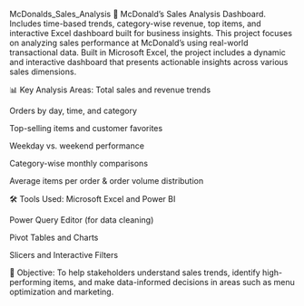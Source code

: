 McDonalds_Sales_Analysis
🍟 McDonald’s Sales Analysis Dashboard. Includes time-based trends, category-wise revenue, top items, and interactive Excel dashboard built for business insights. This project focuses on analyzing sales performance at McDonald’s using real-world transactional data. Built in Microsoft Excel, the project includes a dynamic and interactive dashboard that presents actionable insights across various sales dimensions.

📊 Key Analysis Areas: Total sales and revenue trends

Orders by day, time, and category

Top-selling items and customer favorites

Weekday vs. weekend performance

Category-wise monthly comparisons

Average items per order & order volume distribution

🛠 Tools Used: Microsoft Excel and Power BI

Power Query Editor (for data cleaning)

Pivot Tables and Charts

Slicers and Interactive Filters

🎯 Objective: To help stakeholders understand sales trends, identify high-performing items, and make data-informed decisions in areas such as menu optimization and marketing.
